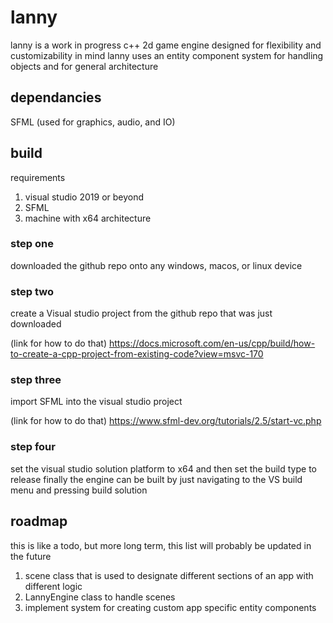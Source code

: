 # lanny
lanny is a work in progress c++ 2d game engine designed for flexibility and customizability in mind
lanny uses an entity component system for handling objects and for general architecture
## dependancies
SFML (used for graphics, audio, and IO)

## build
requirements
1. visual studio 2019 or beyond
2. SFML 
3. machine with x64 architecture

### step one
downloaded the github repo onto any windows, macos, or linux device

### step two
create a Visual studio project from the github repo that was just downloaded

(link for how to do that)
https://docs.microsoft.com/en-us/cpp/build/how-to-create-a-cpp-project-from-existing-code?view=msvc-170

### step three
import SFML into the visual studio project

(link for how to do that)
https://www.sfml-dev.org/tutorials/2.5/start-vc.php

### step four
set the visual studio solution platform to x64 and then set the build type to release
finally the engine can be built by just navigating to the VS build menu and pressing build solution


## roadmap
this is like a todo, but more long term, this list will probably be updated in the future
1. scene class that is used to designate different sections of an app with different logic
2. LannyEngine class to handle scenes
3. implement system for creating custom app specific entity components

